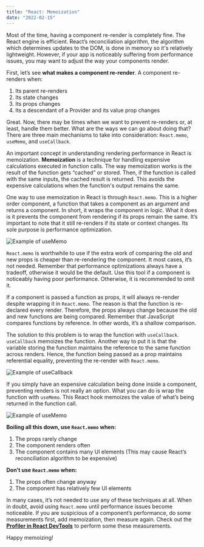 ```yaml
---
title: "React: Memoization"
date: "2022-02-15"
---
```


Most of the time, having a component re-render is completely fine. The React engine is efficient. React’s reconciliation algorithm, the algorithm which determines updates to the DOM, is done in memory so it's relatively lightweight. However, if your app is noticeably suffering from performance issues, you may want to adjust the way your components render.

First, let’s see **what makes a component re-render**. A component re-renders when:

1. Its parent re-renders
2. Its state changes
3. Its props changes
4. Its a descendant of a Provider and its value prop changes

Great. Now, there may be times when we want to prevent re-renders or, at least, handle them better. What are the ways we can go about doing that? There are three main mechanisms to take into consideration: `React.memo`, `useMemo`, and `useCallback`.

An important concept in understanding rendering performance in React is memoization. **Memoization** is a technique for handling expensive calculations executed in function calls. The way memoization works is the result of the function gets “cached” or stored. Then, if the function is called with the same inputs, the cached result is returned. This avoids the expensive calculations when the function's output remains the same.

One way to use memoization in React is through `React.memo`. This is a higher order component, a function that takes a component as an argument and returns a component. In short, it wraps the component in logic. What it does is it prevents the component from rendering if its props remain the same. It’s important to note that it still re-renders if its state or context changes. Its sole purpose is performance optimization.

![Example of useMemo](/images/memo-example-1.png)

`React.memo` is worthwhile to use if the extra work of comparing the old and new props is cheaper than re-rendering the component. It most cases, it’s not needed. Remember that performance optimizations always have a tradeoff, otherwise it would be the default. Use this tool if a component is noticeably having poor performance. Otherwise, it is recommended to omit it.

If a component is passed a function as props, it will always re-render despite wrapping it in `React.memo`. The reason is that the function is re-declared every render. Therefore, the props always change because the old and new functions are being compared. Remember that JavaScript compares functions by reference. In other words, it’s a shallow comparison.

The solution to this problem is to wrap the function with `useCallback`. `useCallback` memoizes the function. Another way to put it is that the variable storing the function maintains the reference to the same function across renders. Hence, the function being passed as a prop maintains referential equality, preventing the re-render with `React.memo`.

![Example of useCallback](/images/memo-example-2.png)

If you simply have an expensive calculation being done inside a component, preventing renders is not really an option. What you can do is wrap the function with `useMemo`. This React hook memoizes the value of what’s being returned in the function call.

![Example of useMemo](/images/memo-example-3.png)

**Boiling all this down, use `React.memo` when:**

1. The props rarely change
2. The component renders often
3. The component contains many UI elements (This may cause React’s reconciliation algorithm to be expensive)

**Don’t use `React.memo` when:**

1. The props often change anyway
2. The component has relatively few UI elements

In many cases, it’s not needed to use any of these techniques at all. When in doubt, avoid using `React.memo` until performance issues become noticeable. If you are suspicious of a component’s performance, do some measurements first, add memoization, then measure again. Check out the **[Profiler in React DevTools](https://reactjs.org/docs/optimizing-performance.html#profiling-components-with-the-devtools-profiler)** to perform some these measurements.

Happy memoizing!
